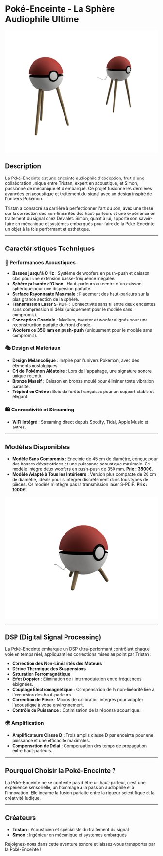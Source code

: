 # Poké-Enceinte - La Sphère Audiophile Ultime

![grosse](pics/0.png)

## Description
La Poké-Enceinte est une enceinte audiophile d'exception, fruit d'une collaboration unique entre Tristan, expert en acoustique, et Simon, passionné de mécanique et d'embarqué. Ce projet fusionne les dernières avancées en acoustique et traitement du signal avec un design inspiré de l'univers Pokémon.

Tristan a consacré sa carrière à perfectionner l'art du son, avec une thèse sur la correction des non-linéarités des haut-parleurs et une expérience en traitement du signal chez Devialet. Simon, quant à lui, apporte son savoir-faire en mécanique et systèmes embarqués pour faire de la Poké-Enceinte un objet à la fois performant et esthétique.

---

## Caractéristiques Techniques
### 🎵 Performances Acoustiques
- **Basses jusqu'à 0 Hz** : Système de woofers en push-push et caisson clos pour une extension basse-fréquence inégalée.
- **Sphère pulsante d'Olson** : Haut-parleurs au centre d'un caisson sphérique pour une dispersion parfaite.
- **Surface Rayonnante Maximale** : Placement des haut-parleurs sur la plus grande section de la sphère.
- **Transmission Laser S-PDIF** : Connectivité sans fil entre deux enceintes sans compression ni délai (uniquement pour le modèle sans compromis).
- **Conception Coaxiale** : Medium, tweeter et woofer alignés pour une reconstruction parfaite du front d'onde.
- **Woofers de 350 mm en push-push** (uniquement pour le modèle sans compromis).

### 🎭 Design et Matériaux
- **Design Mélancolique** : Inspiré par l'univers Pokémon, avec des éléments nostalgiques.
- **Cri de Pokémon Aléatoire** : Lors de l'appairage, une signature sonore unique retentit.
- **Bronze Massif** : Caisson en bronze moulé pour éliminer toute vibration parasite.
- **Trépied en Chêne** : Bois de forêts françaises pour un support stable et élégant.

### 🛍️ Connectivité et Streaming
- **WiFi Intégré** : Streaming direct depuis Spotify, Tidal, Apple Music et autres.

---

## Modèles Disponibles
- **Modèle Sans Compromis** : Enceinte de 45 cm de diamètre, conçue pour des basses dévastatrices et une puissance acoustique maximale. Ce modèle intègre deux woofers en push-push de 350 mm. **Prix : 3500€**.
- **Modèle Adapté à Tous les Intérieurs** : Version plus compacte de 20 cm de diamètre, idéale pour s'intégrer discrètement dans tous types de pièces. Ce modèle n'intègre pas la transmission laser S-PDIF. **Prix : 1000€**.

![petite](pics/1.png)

---

## DSP (Digital Signal Processing)
La Poké-Enceinte embarque un DSP ultra-performant contrôlant chaque voie en temps réel, appliquant les corrections mises au point par Tristan :
- **Correction des Non-Linéarités des Moteurs**
- **Dérive Thermique des Suspensions**
- **Saturation Ferromagnétique**
- **Effet Doppler** : Élimination de l'intermodulation entre fréquences éloignées.
- **Couplage Électromagnétique** : Compensation de la non-linéarité liée à l'excursion des haut-parleurs.
- **Correction de Pièce** : Micros de calibration intégrés pour adapter l'acoustique à votre environnement.
- **Contrôle de Puissance** : Optimisation de la réponse acoustique.

### 🌍 Amplification
- **Amplificateurs Classe D** : Trois amplis classe D par enceinte pour une puissance et une efficacité maximales.
- **Compensation de Délai** : Compensation des temps de propagation entre haut-parleurs.

---

## Pourquoi Choisir la Poké-Enceinte ?
La Poké-Enceinte ne se contente pas d'être un haut-parleur, c'est une expérience sensorielle, un hommage à la passion audiophile et à l'innovation. Elle incarne la fusion parfaite entre la rigueur scientifique et la créativité ludique.

---

## Créateurs
- **Tristan** : Acousticien et spécialiste du traitement du signal
- **Simon** : Ingénieur en mécanique et systèmes embarqués

Rejoignez-nous dans cette aventure sonore et laissez-vous transporter par la Poké-Enceinte !

